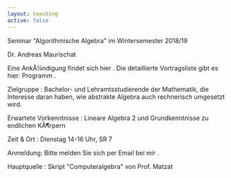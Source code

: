 ```yaml
---
layout: teaching
active: false
---
```

Seminar "Algorithmische Algebra" im Wintersemester 2018/19

Dr. Andreas Maurischat

Eine AnkÃ¼ndigung findet sich hier . Die detaillierte Vortragsliste gibt es hier: Programm .

Zielgruppe : Bachelor- und Lehramtsstudierende der Mathematik, die Interesse daran haben, wie abstrakte Algebra auch rechnerisch umgesetzt wird.

Erwartete Vorkenntnisse : Lineare Algebra 2 und Grundkenntnisse zu endlichen KÃ¶rpern

Zeit & Ort : Dienstag 14-16 Uhr, SR 7

Anmeldung: Bitte melden Sie sich per Email bei mir .

Hauptquelle : Skript "Computeralgebra" von Prof. Matzat

